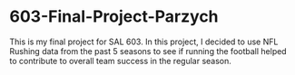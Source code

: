 # 603-Final-Project-Parzych
This is my final project for SAL 603. In this project, I decided to use NFL Rushing data from the past 5 seasons to see if running the football helped to contribute to overall team success in the regular season.
